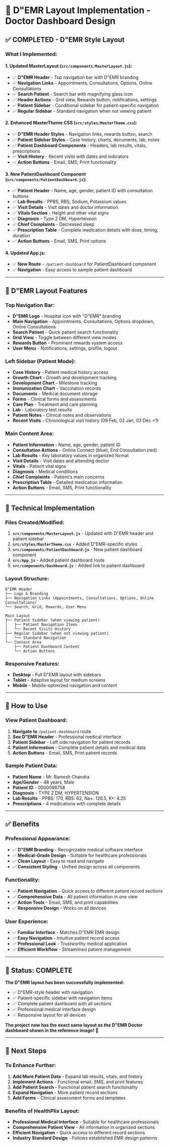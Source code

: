 # 🏥 D"EMR Layout Implementation - Doctor Dashboard Design

## ✅ **COMPLETED - D"EMR Style Layout**

### **What I Implemented:**

#### **1. Updated MasterLayout (`src/components/MasterLayout.js`):**
- ✅ **D"EMR Header** - Top navigation bar with D"EMR branding
- ✅ **Navigation Links** - Appointments, Consultations, Options, Online Consultations
- ✅ **Search Patient** - Search bar with magnifying glass icon
- ✅ **Header Actions** - Grid view, Rewards button, notifications, settings
- ✅ **Patient Sidebar** - Conditional sidebar for patient-specific navigation
- ✅ **Regular Sidebar** - Standard navigation when not viewing patient

#### **2. Enhanced MasterTheme CSS (`src/styles/MasterTheme.css`):**
- ✅ **D"EMR Header Styles** - Navigation links, rewards button, search
- ✅ **Patient Sidebar Styles** - Case history, charts, documents, lab, notes
- ✅ **Patient Dashboard Components** - Headers, lab results, vitals, prescriptions
- ✅ **Visit History** - Recent visits with dates and indicators
- ✅ **Action Buttons** - Email, SMS, Print functionality

#### **3. New PatientDashboard Component (`src/components/PatientDashboard.js`):**
- ✅ **Patient Header** - Name, age, gender, patient ID with consultation buttons
- ✅ **Lab Results** - PPBS, RBS, Sodium, Potassium values
- ✅ **Visit Details** - Visit dates and doctor information
- ✅ **Vitals Section** - Height and other vital signs
- ✅ **Diagnosis** - Type 2 DM, Hypertension
- ✅ **Chief Complaints** - Decreased sleep
- ✅ **Prescription Table** - Complete medication details with dose, timing, duration
- ✅ **Action Buttons** - Email, SMS, Print options

#### **4. Updated App.js:**
- ✅ **New Route** - `/patient-dashboard` for PatientDashboard component
- ✅ **Navigation** - Easy access to sample patient dashboard

---

## 🎯 **D"EMR Layout Features**

### **Top Navigation Bar:**
- **D"EMR Logo** - Hospital icon with "D"EMR" branding
- **Main Navigation** - Appointments, Consultations, Options dropdown, Online Consultations
- **Search Patient** - Quick patient search functionality
- **Grid View** - Toggle between different view modes
- **Rewards Button** - Prominent rewards system access
- **User Menu** - Notifications, settings, profile, logout

### **Left Sidebar (Patient Mode):**
- **Case History** - Patient medical history access
- **Growth Chart** - Growth and development tracking
- **Development Chart** - Milestone tracking
- **Immunization Chart** - Vaccination records
- **Documents** - Medical document storage
- **Forms** - Clinical forms and assessments
- **Care Plan** - Treatment and care planning
- **Lab** - Laboratory test results
- **Patient Notes** - Clinical notes and observations
- **Recent Visits** - Chronological visit history (09 Feb, 02 Jan, 03 Dec +1)

### **Main Content Area:**
- **Patient Information** - Name, age, gender, patient ID
- **Consultation Actions** - Online Connect (blue), End Consultation (red)
- **Lab Results** - Key laboratory values in organized format
- **Visit Details** - Visit dates and attending doctor
- **Vitals** - Patient vital signs
- **Diagnosis** - Medical conditions
- **Chief Complaints** - Patient's main concerns
- **Prescription Table** - Detailed medication information
- **Action Buttons** - Email, SMS, Print functionality

---

## 🔧 **Technical Implementation**

### **Files Created/Modified:**
1. **`src/components/MasterLayout.js`** - Updated with D"EMR header and patient sidebar
2. **`src/styles/MasterTheme.css`** - Added D"EMR-specific styles
3. **`src/components/PatientDashboard.js`** - New patient dashboard component
4. **`src/App.js`** - Added patient dashboard route
5. **`src/components/Dashboard.js`** - Added link to patient dashboard

### **Layout Structure:**
```
D"EMR Header
├── Logo & Branding
├── Navigation Links (Appointments, Consultations, Options, Online Consultations)
└── Search, Grid, Rewards, User Menu

Main Layout
├── Patient Sidebar (when viewing patient)
│   ├── Patient Navigation Items
│   └── Recent Visits History
├── Regular Sidebar (when not viewing patient)
│   └── Standard Navigation
└── Content Area
    ├── Patient Dashboard Content
    └── Action Buttons
```

### **Responsive Features:**
- **Desktop** - Full D"EMR layout with sidebars
- **Tablet** - Adaptive layout for medium screens
- **Mobile** - Mobile-optimized navigation and content

---

## 🚀 **How to Use**

### **View Patient Dashboard:**
1. **Navigate to** `/patient-dashboard` route
2. **See D"EMR Header** - Professional medical interface
3. **Patient Sidebar** - Left side navigation for patient records
4. **Patient Information** - Complete patient details and medical data
5. **Action Buttons** - Email, SMS, Print patient records

### **Sample Patient Data:**
- **Patient Name** - Mr. Ramesh Chandra
- **Age/Gender** - 48 years, Male
- **Patient ID** - 0000098758
- **Diagnosis** - TYPE 2 DM, HYPERTENSION
- **Lab Results** - PPBS: 170, RBS: 62, Na+: 126.5, K+: 4.25
- **Prescriptions** - 4 medications with complete details

---

## ✅ **Benefits**

### **Professional Appearance:**
- ✅ **D"EMR Branding** - Recognizable medical software interface
- ✅ **Medical-Grade Design** - Suitable for healthcare professionals
- ✅ **Clean Layout** - Easy to read and navigate
- ✅ **Consistent Styling** - Unified design across all components

### **Functionality:**
- ✅ **Patient Navigation** - Quick access to different patient record sections
- ✅ **Comprehensive Data** - All patient information in one view
- ✅ **Action Tools** - Email, SMS, and print capabilities
- ✅ **Responsive Design** - Works on all devices

### **User Experience:**
- ✅ **Familiar Interface** - Matches D"EMR EMR design
- ✅ **Easy Navigation** - Intuitive patient record access
- ✅ **Professional Look** - Trustworthy medical application
- ✅ **Efficient Workflow** - Streamlined patient management

---

## 🎉 **Status: COMPLETE**

**The D"EMR layout has been successfully implemented:**
- ✅ D"EMR-style header with navigation
- ✅ Patient-specific sidebar with navigation items
- ✅ Complete patient dashboard with all sections
- ✅ Professional medical interface design
- ✅ Responsive layout for all devices

**The project now has the exact same layout as the D"EMR Doctor dashboard shown in the reference image!** 🚀

---

## 🔄 **Next Steps**

### **To Enhance Further:**
1. **Add More Patient Data** - Expand lab results, vitals, and history
2. **Implement Actions** - Functional email, SMS, and print features
3. **Add Patient Search** - Functional patient search functionality
4. **Expand Navigation** - More patient record sections
5. **Add Forms** - Clinical assessment forms and templates

### **Benefits of HealthPlix Layout:**
- **Professional Medical Interface** - Suitable for healthcare professionals
- **Comprehensive Patient View** - All information in organized sections
- **Efficient Navigation** - Quick access to different record sections
- **Industry Standard Design** - Follows established EMR design patterns
